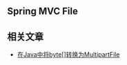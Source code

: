 ## Spring MVC File

## 相关文章

+ [在Java中将byte[]转换为MultipartFile](http://tu-yucheng.github.io/springweb/2023/05/19/java-convert-byte-array-to-multipartfile.html)